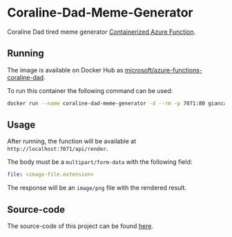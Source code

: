 # Coraline-Dad-Meme-Generator

Coraline Dad tired meme generator [Containerized Azure Function](https://learn.microsoft.com/en-us/azure/azure-functions/functions-create-function-linux-custom-image?tabs=in-process%2Cbash%2Cazure-cli&pivots=programming-language-typescript).

## Running

The image is available on Docker Hub as [microsoft/azure-functions-coraline-dad](https://hub.docker.com/r/microsoft/azure-functions-coraline-dad).

To run this container the following command can be used:

```bash
docker run --name coraline-dad-meme-generator -d --rm -p 7071:80 giancarl021/coraline-dad-meme-generator-azure-function:latest
```

## Usage

After running, the function will be available at `http://localhost:7071/api/render`.

The body must be a `multipart/form-data` with the following field:

```yaml
file: <image-file.extension>
```

The response will be an `image/png` file with the rendered result.

## Source-code

The source-code of this project can be found [here](https://github.com/Giancarl021/Coraline-Dad-Meme-Generator).